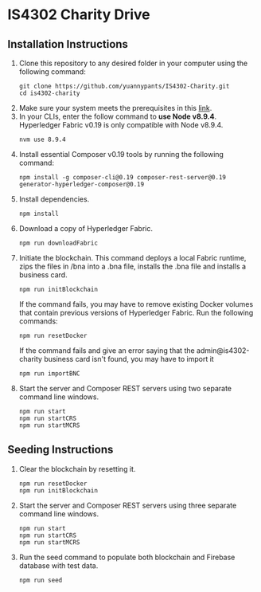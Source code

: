 # IS4302 Charity Drive
## Installation Instructions
1. Clone this repository to any desired folder in your computer using the following command:
    ```
    git clone https://github.com/yuannypants/IS4302-Charity.git
    cd is4302-charity
    ```
2. Make sure your system meets the prerequisites in this [link](https://hyperledger.github.io/composer/v0.19/installing/installing-prereqs.html#macos).
3. In your CLIs, enter the follow command to __use Node v8.9.4__. Hyperledger Fabric v0.19 is only compatible with Node v8.9.4.
    ```
    nvm use 8.9.4
    ```
4. Install essential Composer v0.19 tools by running the following command:
    ```
    npm install -g composer-cli@0.19 composer-rest-server@0.19 generator-hyperledger-composer@0.19
    ``` 
5. Install dependencies.
    ```
    npm install
    ```
6. Download a copy of Hyperledger Fabric.
    ```
    npm run downloadFabric
    ```
7.  Initiate the blockchain. This command deploys a local Fabric runtime, zips the files in /bna into a .bna file, installs the .bna file and installs a business card.
    ```
    npm run initBlockchain
    ```
    If the command fails, you may have to remove existing Docker volumes that contain previous versions of Hyperledger Fabric. Run the following commands:
    ```
    npm run resetDocker
    ```
    If the command fails and give an error saying that the admin@is4302-charity business card isn't found, you may have to import it
    ```
    npm run importBNC
    ```
8.  Start the server and Composer REST servers using two separate command line windows.
    ```
    npm run start
    npm run startCRS
    npm run startMCRS
    ```
## Seeding Instructions
1.  Clear the blockchain by resetting it.
    ```
    npm run resetDocker
    npm run initBlockchain
    ```
2.  Start the server and Composer REST servers using three separate command line windows.
    ```
    npm run start
    npm run startCRS
    npm run startMCRS
    ```
3.  Run the seed command to populate both blockchain and Firebase database with test data.
    ```
    npm run seed
    ```
